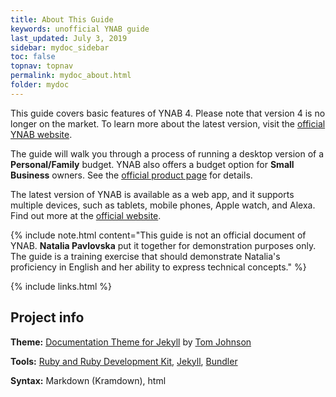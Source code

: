 ```yaml
---
title: About This Guide
keywords: unofficial YNAB guide
last_updated: July 3, 2019
sidebar: mydoc_sidebar
toc: false
topnav: topnav
permalink: mydoc_about.html
folder: mydoc
---
```


This guide covers basic features of YNAB 4. Please note that version 4 is no longer on the market. To learn more about the latest version, visit the [official YNAB website](https://www.youneedabudget.com/).

The guide will walk you through a process of running a desktop version of a **Personal/Family** budget. YNAB also offers a budget option for **Small Business** owners. See the [official product page](https://www.youneedabudget.com/tag/small-business-owners/) for details.

The latest version of YNAB is available as a web app, and it supports multiple devices, such as tablets, mobile phones, Apple watch, and Alexa. Find out more at the [official website](https://www.youneedabudget.com/our-app-lineup/).

{% include note.html content="This guide is not an official document of YNAB. **Natalia Pavlovska** put it together for demonstration purposes only. The guide is a training exercise that should demonstrate Natalia's proficiency in English and her ability to express technical concepts." %}

{% include links.html %}

##  Project info

**Theme:** [Documentation Theme for Jekyll](https://idratherbewriting.com/documentation-theme-jekyll/index.html) by [Tom Johnson](https://idratherbewriting.com/documentation-theme-jekyll/mydoc_about.html)

**Tools:** [Ruby and Ruby Development Kit](https://rubyinstaller.org/downloads/), [Jekyll](https://jekyllrb.com/), [Bundler](https://bundler.io/)

**Syntax:** Markdown (Kramdown), html
